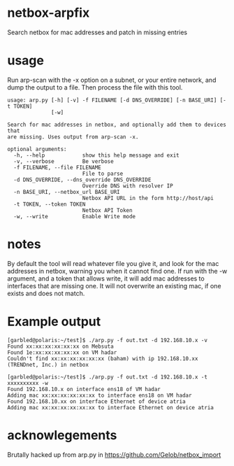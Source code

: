 # netbox-arpfix
Search netbox for mac addresses and patch in missing entries

# usage
Run arp-scan with the -x option on a subnet, or your entire network, and dump
the output to a file.  Then process the file with this tool.

    usage: arp.py [-h] [-v] -f FILENAME [-d DNS_OVERRIDE] [-n BASE_URI] [-t TOKEN]
                  [-w]
    
    Search for mac addresses in netbox, and optionally add them to devices that
    are missing. Uses output from arp-scan -x.
    
    optional arguments:
      -h, --help            show this help message and exit
      -v, --verbose         Be verbose
      -f FILENAME, --file FILENAME
                            File to parse
      -d DNS_OVERRIDE, --dns_override DNS_OVERRIDE
                            Override DNS with resolver IP
      -n BASE_URI, --netbox_url BASE_URI
                            Netbox API URL in the form http://host/api
      -t TOKEN, --token TOKEN
                            Netbox API Token
      -w, --write           Enable Write mode

# notes
By default the tool will read whatever file you give it, and look for the mac
addresses in netbox, warning you when it cannot find one.  If run with the -w
argument, and a token that allows write, it will add mac addresses to interfaces
that are missing one.  It will not overwrite an existing mac, if one exists and
does not match.

# Example output

    [garbled@polaris:~/test]$ ./arp.py -f out.txt -d 192.168.10.x -v
    Found xx:xx:xx:xx:xx:xx on Mebsuta
    Found 1e:xx:xx:xx:xx:xx on VM hadar
    Couldn't find xx:xx:xx:xx:xx:xx (baham) with ip 192.168.10.xx (TRENDnet, Inc.) in netbox

    [garbled@polaris:~/test]$ ./arp.py -f out.txt -d 192.168.10.x -t xxxxxxxxxx -w
    Found 192.168.10.x on interface ens18 of VM hadar
    Adding mac xx:xx:xx:xx:xx:xx to interface ens18 on VM hadar
    Found 192.168.10.xx on interface Ethernet of device atria
    Adding mac xx:xx:xx:xx:xx:xx to interface Ethernet on device atria

# acknowlegements

Brutally hacked up from arp.py in https://github.com/Gelob/netbox_import
